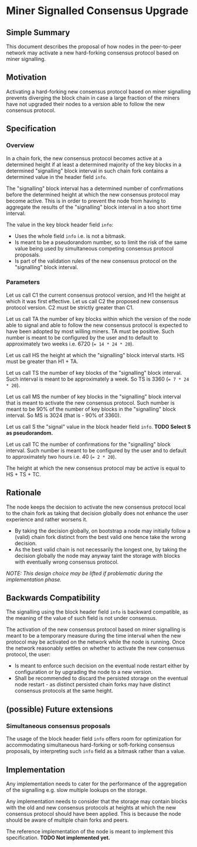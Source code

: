 # Miner Signalled Consensus Upgrade

## Simple Summary

This document describes the proposal of how nodes in the peer-to-peer network may activate a new hard-forking consensus protocol based on miner signalling.

## Motivation

Activating a hard-forking new consensus protocol based on miner signalling prevents diverging the block chain in case a large fraction of the miners have not upgraded their nodes to a version able to follow the new consensus protocol.

## Specification

### Overview

In a chain fork, the new consensus protocol becomes active at a determined height if at least a determined majority of the key blocks in a determined "signalling" block interval in such chain fork contains a determined value in the header field `info`.

The "signalling" block interval has a determined number of confirmations before the determined height at which the new consensus protocol may become active. This is in order to prevent the node from having to aggregate the results of the "signalling" block interval in a too short time interval.

The value in the key block header field `info`:
- Uses the whole field `info` i.e. is not a bitmask.
- Is meant to be a pseudorandom number, so to limit the risk of the same value being used by simultaneous competing consensus protocol proposals.
- Is part of the validation rules of the new consensus protocol on the "signalling" block interval.

### Parameters

Let us call C1 the current consensus protocol version, and H1 the height at which it was first effective. Let us call C2 the proposed new consensus protocol version. C2 must be strictly greater than C1.

Let us call TA the number of key blocks within which the version of the node able to signal and able to follow the new consensus protocol is expected to have been adopted by most willing miners. TA must be positive.
Such number is meant to be configured by the user and to default to approximately two weeks i.e. 6720 (`= 14 * 24 * 20`).

Let us call HS the height at which the "signalling" block interval starts. HS must be greater than H1 + TA.

Let us call TS the number of key blocks of the "signalling" block interval.
Such interval is meant to be approximately a week. So TS is 3360 (`= 7 * 24 * 20`).

Let us call MS the number of key blocks in the "signalling" block interval that is meant to activate the new consensus protocol.
Such number is meant to be 90% of the number of key blocks in the "signalling" block interval. So MS is 3024 (that is - 90% of 3360).

Let us call S the "signal" value in the block header field `info`.
**TODO Select S as pseudorandom.**

Let us call TC the number of confirmations for the "signalling" block interval.
Such number is meant to be configured by the user and to default to approximately two hours i.e. 40 (`= 2 * 20`).

The height at which the new consensus protocol may be active is equal to HS + TS + TC.

## Rationale

The node keeps the decision to activate the new consensus protocol local to the chain fork as taking that decision globally does not enhance the user experience and rather worsens it.
- By taking the decision globally, on bootstrap a node may initially follow a (valid) chain fork distinct from the best valid one hence take the wrong decision.
- As the best valid chain is not necessarily the longest one, by taking the decision globally the node may anyway taint the storage with blocks with eventually wrong consensus protocol.

*NOTE: This design choice may be lifted if problematic during the implementation phase.*

## Backwards Compatibility

The signalling using the block header field `info` is backward compatible, as the meaning of the value of such field is not under consensus.

The activation of the new consensus protocol based on miner signalling is meant to be a temporary measure during the time interval when the new protocol may be activated on the network while the node is running. Once the network reasonably settles on whether to activate the new consensus protocol, the user:
- Is meant to enforce such decision on the eventual node restart either by configuration or by upgrading the node to a new version.
- Shall be recommended to discard the persisted storage on the eventual node restart - as distinct persisted chain forks may have distinct consensus protocols at the same height.

## (possible) Future extensions

### Simultaneous consensus proposals

The usage of the block header field `info` offers room for optimization for accommodating simultaneous hard-forking or soft-forking consensus proposals, by interpreting such `info` field as a bitmask rather than a value.

## Implementation

Any implementation needs to cater for the performance of the aggregation of the signalling e.g. slow multiple lookups on the storage.

Any implementation needs to consider that the storage may contain blocks with the old and new consensus protocols at heights at which the new consensus protocol should have been applied. This is because the node should be aware of multiple chain forks and peers.

The reference implementation of the node is meant to implement this specification. **TODO Not implemented yet.**
